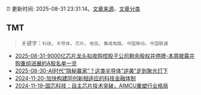 :alarm_clock: 更新时间: 2025-08-31 23:31:14。[文章来源](/README.md)、[文章分类](/TAGS.md)

## TMT


> 关键字：`科技`、`半导体`、`芯片`、`电信`、`集成电路`、`中国移动`、`中国联通`



- [2025-08-31-9000亿芯片龙头拟收购控股子公司剩余股权并停牌-本周披露并购重组进展的A股名单一览](https://www.cls.cn/detail/2131437) 
- [2025-08-30-AI时代“隐秘赢家”？这类半导体“逆袭”走到聚光灯下](https://www.cls.cn/detail/2130377) 
- [2024-11-20-加快构建同创新相适应的科技金融体制](https://xueqiu.com/9193403816/313561745) 
- [2024-11-19-国芯科技：自主芯片技术突破，AIMCU重塑行业格局](https://xueqiu.com/8151841495/313402043) 
